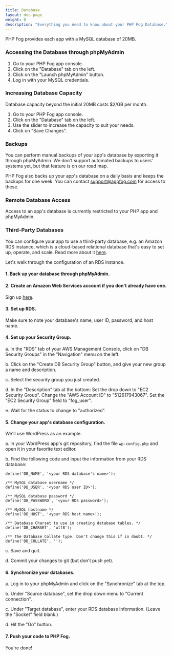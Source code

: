 ```yaml
---
title: Database
layout: doc-page
weight: 8
description: "Everything you need to know about your PHP Fog Database."
---
```


PHP Fog provides each app with a MySQL database of 20MB.

### Accessing the Database through phpMyAdmin

1. Go to your PHP Fog app console.
2. Click on the "Database" tab on the left.
3. Click on the "Launch phpMyAdmin" button.
4. Log in with your MySQL credentials.

### Increasing Database Capacity

Database capacity beyond the initial 20MB costs $2/GB per month. 

1. Go to your PHP Fog app console.
2. Click on the "Database" tab on the left.
3. Use the slider to increase the capacity to suit your needs.
3. Click on "Save Changes".

### Backups

You can perform manual backups of your app's database by exporting it through phpMyAdmin. We don't support automated backups to users' systems yet, but that feature is on our road map. 

PHP Fog also backs up your app's database on a daily basis and keeps the backups for one week. You can contact <a href="mailto:support@appfog.com">support@appfog.com</a> for access to these.

### Remote Database Access

Access to an app's database is currently restricted to your PHP app and phpMyAdmin. 

### Third-Party Databases

You can configure your app to use a third-party database, e.g. an Amazon RDS instance, which is a cloud-based relational database that's easy to set up, operate, and scale. Read more about it [here](http://aws.amazon.com/rds/).

Let's walk through the configuration of an RDS instance. 

#### 1. Back up your database through phpMyAdmin.

#### 2. Create an Amazon Web Services account if you don't already have one.

Sign up [here](http://aws.amazon.com/).

#### 3. Set up RDS.

Make sure to note your database's name, user ID, password, and host name.

#### 4. Set up your Security Group.

a. In the "RDS" tab of your AWS Management Console, click on "DB Security Groups" in the "Navigation" menu on the left.

b. Click on the "Create DB Security Group" button, and give your new group a name and description.

c. Select the security group you just created. 

d. In the "Description" tab at the bottom: 
	Set the drop down to "EC2 Security Group". 
	Change the "AWS Account ID" to "512617943067".
	Set the "EC2 Security Group" field to "fog_user".

e. Wait for the status to change to "authorized".

#### 5. Change your app's database configuration.

We'll use WordPress as an example.

a. In your WordPress app's git repository, find the file `wp-config.php` and open it in your favorite text editor.

b. Find the following code and input the information from your RDS database:

	define('DB_NAME', '<your RDS database's name>');
	
	/** MySQL database username */
	define('DB_USER', '<your RDS user ID>');

	/** MySQL database password */
	define('DB_PASSWORD', '<your RDS password>');

	/** MySQL hostname */
	define('DB_HOST', '<your RDS host name>');

	/** Database Charset to use in creating database tables. */
	define('DB_CHARSET', 'utf8');

	/** The Database Collate type. Don't change this if in doubt. */
	define('DB_COLLATE', '');

c. Save and quit.

d. Commit your changes to git (but don't push yet).

#### 6. Synchronize your databases.

a. Log in to your phpMyAdmin and click on the "Synchronize" tab at the top.

b. Under "Source database", set the drop down menu to "Current connection".

c. Under "Target database", enter your RDS database information. (Leave the "Socket" field blank.)

d. Hit the "Go" button.


#### 7. Push your code to PHP Fog.

You're done!
